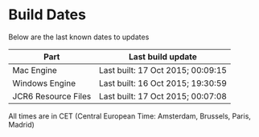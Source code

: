 # Build Dates

Below are the last known dates to updates

Part | Last build update
-----|-----
Mac Engine | Last built: 17 Oct 2015; 00:09:15
Windows Engine | Last built: 16 Oct 2015; 19:30:59
JCR6 Resource Files | Last built: 17 Oct 2015; 00:07:08
All times are in CET (Central European Time: Amsterdam, Brussels, Paris, Madrid)



